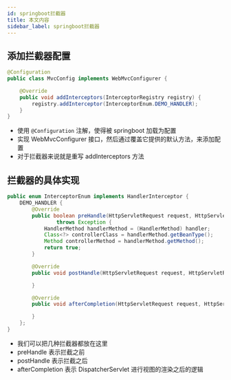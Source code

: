 ```yaml
---
id: springboot拦截器
title: 本文内容
sidebar_label: springboot拦截器
---
```




## 添加拦截器配置

```java
@Configuration
public class MvcConfig implements WebMvcConfigurer {

    @Override
    public void addInterceptors(InterceptorRegistry registry) {
        registry.addInterceptor(InterceptorEnum.DEMO_HANDLER);
    }
}

```

- 使用 `@Configuration` 注解，使得被 springboot 加载为配置
- 实现 WebMvcConfigurer 接口，然后通过覆盖它提供的默认方法，来添加配置
- 对于拦截器来说就是重写 addInterceptors 方法



## 拦截器的具体实现

```java
public enum InterceptorEnum implements HandlerInterceptor {
    DEMO_HANDLER {
        @Override
        public boolean preHandle(HttpServletRequest request, HttpServletResponse response, Object handler)
                throws Exception {
            HandlerMethod handlerMethod = (HandlerMethod) handler;
            Class<?> controllerClass = handlerMethod.getBeanType();
            Method controllerMethod = handlerMethod.getMethod();
            return true;
        }

        @Override
        public void postHandle(HttpServletRequest request, HttpServletResponse response, Object handler, ModelAndView modelAndView) throws Exception {

        }

        @Override
        public void afterCompletion(HttpServletRequest request, HttpServletResponse response, Object handler, Exception ex) throws Exception {

        }
    };
}
```

- 我们可以把几种拦截器都放在这里
- preHandle 表示拦截之前
- postHandle 表示拦截之后
- afterCompletion 表示 DispatcherServlet 进行视图的渲染之后的逻辑

